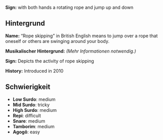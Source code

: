 **Sign:** with both hands a rotating rope and jump up and down

## Hintergrund

**Name:** “Rope skipping” in British English means to jump over a rope that
oneself or others are swinging around your body.

**Musikalischer Hintergrund:** *(Mehr Informationen notwendig.)*

**Sign:** Depicts the activity of rope skipping

**History:** Introduced in 2010

## Schwierigkeit

* **Low Surdo**: medium
* **Mid Surdo**: tricky
* **High Surdo**: medium
* **Repi**: difficult
* **Snare**: medium
* **Tamborim**: medium
* **Agogô**: easy
